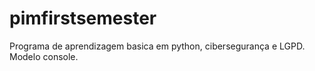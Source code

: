 # pimfirstsemester
Programa de aprendizagem basica em python, cibersegurança e LGPD. Modelo console.

